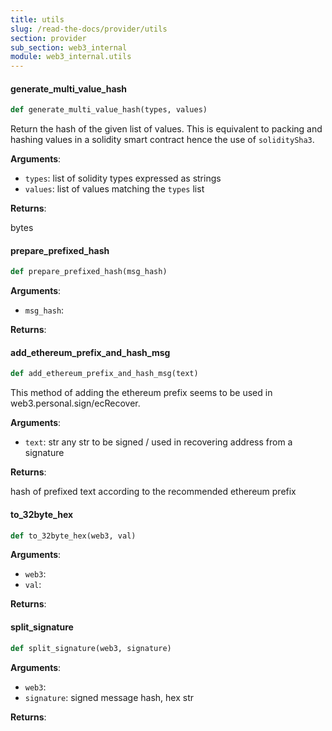 ```yaml
---
title: utils
slug: /read-the-docs/provider/utils
section: provider
sub_section: web3_internal
module: web3_internal.utils
---
```


#### generate_multi_value_hash

```python
def generate_multi_value_hash(types, values)
```

Return the hash of the given list of values.
This is equivalent to packing and hashing values in a solidity smart contract
hence the use of `soliditySha3`.

**Arguments**:

- `types`: list of solidity types expressed as strings
- `values`: list of values matching the `types` list

**Returns**:

bytes

#### prepare_prefixed_hash

```python
def prepare_prefixed_hash(msg_hash)
```

**Arguments**:

- `msg_hash`:

**Returns**:

#### add_ethereum_prefix_and_hash_msg

```python
def add_ethereum_prefix_and_hash_msg(text)
```

This method of adding the ethereum prefix seems to be used in web3.personal.sign/ecRecover.

**Arguments**:

- `text`: str any str to be signed / used in recovering address from a signature

**Returns**:

hash of prefixed text according to the recommended ethereum prefix

#### to_32byte_hex

```python
def to_32byte_hex(web3, val)
```

**Arguments**:

- `web3`:
- `val`:

**Returns**:

#### split_signature

```python
def split_signature(web3, signature)
```

**Arguments**:

- `web3`:
- `signature`: signed message hash, hex str

**Returns**:
